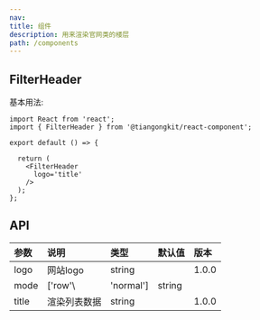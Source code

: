 ```yaml
---
nav:
title: 组件
description: 用来渲染官网类的楼层
path: /components
---
```


## FilterHeader

基本用法:

```tsx
import React from 'react';
import { FilterHeader } from '@tiangongkit/react-component';

export default () => {

  return (
    <FilterHeader
      logo='title'
    />
  );
};
```

## API

| 参数    | 说明      | 类型   | 默认值 | 版本  |
|:------|:--------| :----- | :----- | :---- |
| logo     | 网站logo  | string |        | 1.0.0 |
| mode  | ['row'\ |'normal'] | string |        | 1.0.0 |
| title | 渲染列表数据  | string |        | 1.0.0 |
